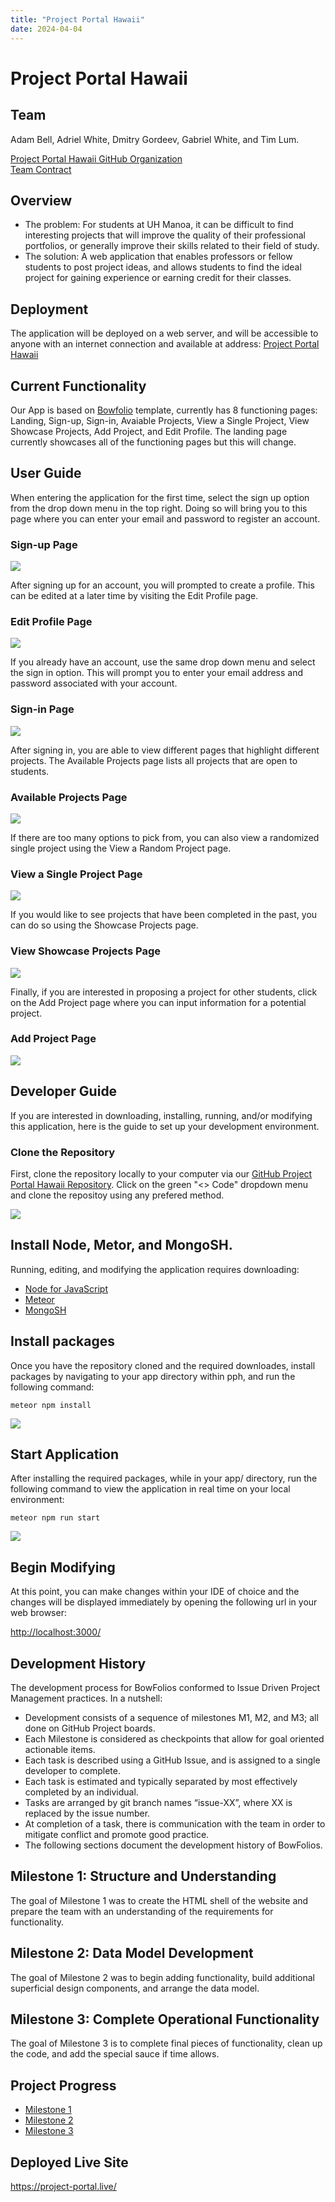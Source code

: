 ```yaml
---
title: "Project Portal Hawaii"
date: 2024-04-04
---
```

# Project Portal Hawaii
## Team
Adam Bell, Adriel White, Dmitry Gordeev, Gabriel White, and Tim Lum.

[Project Portal Hawaii GitHub Organization](https://github.com/project-portal-hawaii)   
[Team Contract](team-contract.md)   

## Overview
* The problem: For students at UH Manoa, it can be difficult to find interesting projects that will improve the quality of their professional portfolios, or generally improve their skills related to their field of study. 
* The solution: A web application that enables professors or fellow students to post project ideas, and allows students to find the ideal project for gaining experience or earning credit for their classes.   

## Deployment
The application will be deployed on a web server, and will be accessible to anyone with an internet connection and available at address: [Project Portal Hawaii](http://64.23.208.76/)   

## Current Functionality
Our App is based on [Bowfolio](https://bowfolios.github.io) template, currently has 8 functioning pages: Landing, Sign-up, Sign-in, Avaiable Projects, View a Single Project, View Showcase Projects, Add Project, and Edit Profile. The landing page currently showcases all of the functioning pages but this will change.   

## User Guide
When entering the application for the first time, select the sign up option from the drop down menu in the top right. Doing so will bring you to this page where you can enter your email and password to register an account.   

### Sign-up Page
<img src="./images/sign-up.png" />    

After signing up for an account, you will prompted to create a profile. This can be edited at a later time by visiting the Edit Profile page.   

### Edit Profile Page
<img src="./images/edit-profile.png" />   

If you already have an account, use the same drop down menu and select the sign in option. This will prompt you to enter your email address and password associated with your account.   

### Sign-in Page
<img src="./images/sign-in.png" />   

After signing in, you are able to view different pages that highlight different projects. The Available Projects page lists all projects that are open to students.   

### Available Projects Page
<img src="./images/available-projects.png" />   

If there are too many options to pick from, you can also view a randomized single project using the View a Random Project page.   

### View a Single Project Page
<img src="./images/single-project.png" />   

If you would like to see projects that have been completed in the past, you can do so using the Showcase Projects page.   

### View Showcase Projects Page
<img src="./images/showcase.png" />   

Finally, if you are interested in proposing a project for other students, click on the Add Project page where you can input information for a potential project.   

### Add Project Page
<img src="./images/add-project.png" />   

## Developer Guide
If you are interested in downloading, installing, running, and/or modifying this application, here is the guide to set up your development environment.   

### Clone the Repository
First, clone the repository locally to your computer via our [GitHub Project Portal Hawaii Repository](https://github.com/project-portal-hawaii/pph). Click on the green "<> Code" dropdown menu and clone the repositoy using any prefered method.   

<img src="./images/github-clone.png" />   

## Install Node, Metor, and MongoSH.
Running, editing, and modifying the application requires downloading:
* [Node for JavaScript](https://nodejs.org/en/download)
* [Meteor](https://docs.meteor.com/install.html)
* [MongoSH](https://www.mongodb.com/docs/mongodb-shell/install/)   

## Install packages
Once you have the repository cloned and the required downloades, install packages by navigating to your app directory within pph, and run the following command:   

```meteor npm install```   

<img src="./images/meteor-npm-install.png" />   

## Start Application
After installing the required packages, while in your app/ directory, run the following command to view the application in real time on your local environment:   

```meteor npm run start```   

<img src="./images/meteor-npm-run-start.png" />   

## Begin Modifying
At this point, you can make changes within your IDE of choice and the changes will be displayed immediately by opening the following url in your web browser:    

[http://localhost:3000/](http://localhost:3000/)   


## Development History
The development process for BowFolios conformed to Issue Driven Project Management practices. In a nutshell:

* Development consists of a sequence of milestones M1, M2, and M3; all done on GitHub Project boards.
* Each Milestone is considered as checkpoints that allow for goal oriented actionable items.
* Each task is described using a GitHub Issue, and is assigned to a single developer to complete.
* Each task is estimated and typically separated by most effectively completed by an individual.
* Tasks are arranged by git branch names “issue-XX”, where XX is replaced by the issue number.
* At completion of a task, there is communication with the team in order to mitigate conflict and promote good practice.
* The following sections document the development history of BowFolios.

## Milestone 1: Structure and Understanding
The goal of Milestone 1 was to create the HTML shell of the website and prepare the team with an understanding of the requirements for functionality.

## Milestone 2: Data Model Development
The goal of Milestone 2 was to begin adding functionality, build additional superficial design components, and arrange the data model.

## Milestone 3: Complete Operational Functionality 
The goal of Milestone 3 is to complete final pieces of functionality, clean up the code, and add the special sauce if time allows.

## Project Progress
* [Milestone 1](https://github.com/orgs/project-portal-hawaii/projects/1)
* [Milestone 2](https://github.com/orgs/project-portal-hawaii/projects/2)
* [Milestone 3](https://github.com/orgs/project-portal-hawaii/projects/6)   

## Deployed Live Site
https://project-portal.live/




